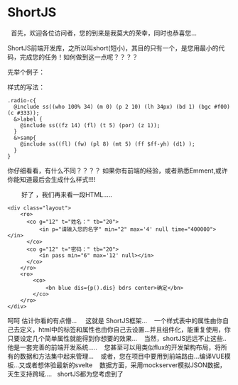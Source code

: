 # ShortJS
 
首先，欢迎各位访问者，您的到来是我莫大的荣幸，同时也恭喜您...

ShortJS前端开发库，之所以叫short(短小)，其目的只有一个，是您用最小的代码，完成您的任务！如何做到这一点呢？？？？
    
先举个例子：
    
样式的写法：
```
.radio-c{
  @include ss((who 100% 34) (m 0) (p 2 10) (lh 34px) (bd 1) (bgc #f00) (c #333));
  &>label {
    @include ss((fz 14) (fl) (t 5) (por) (z 1));
  }
  &>samp{
    @include ss((fl) (fw) (pl 8) (mt 5) (ff $ff-yh) (d1) );
  }
}
```
你仔细看看，有什么不同？？？？
如果你有前端的经验，或者熟悉Emment,或许你能知道最后会生成什么样式!!!!
    
        
好了 ，我们再来看一段HTML.....
    
```
<div class="layout">
    <ro>
      <co g="12" t="姓名：" tb="20">
          <in p="请输入您的名字" min="2" max='4' null time="400000"></in>
      </co>
      <co g="12" t="密码：" tb="20">
          <in pass min="6" max='12' null></in>
      </co>
    </ro>
    <ro>
        <co>
            <bn blue dis={p().dis} bdrs center>确定</bn>
        </co>
    </ro>
</div>
```
呵呵 估计你看的有点懵...
    
这就是 ShortJS框架...
    一个样式表中的属性由你自己去定义，html中的标签和属性也由你自己去设置...并且组件化，能重复使用，你只要设定几个简单属性就能得到你想要的效果...
    当然，shortJS远远不止这些..他是一套完善的前端开发系统.....
    您甚至可以用类似flux的开发架构布局，将所有的数据和方法集中起来管理...
    或者，您在项目中要用到前端路由...编译VUE模板...又或者想体验最新的svelte
    数据方面，采用mockserver模拟JSON数据，天生支持跨域....
    shortJS都为您考虑到了
    
    
